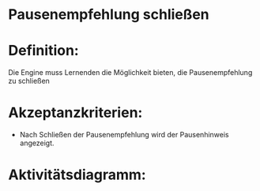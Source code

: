 # Pausenempfehlung schließen


# Definition:

Die Engine muss Lernenden die Möglichkeit bieten, die Pausenempfehlung zu schließen

# Akzeptanzkriterien:

- Nach Schließen der Pausenempfehlung wird der Pausenhinweis angezeigt.

# Aktivitätsdiagramm:


